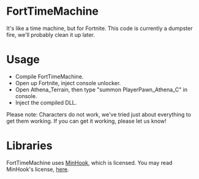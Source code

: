 # FortTimeMachine
It's like a time machine, but for Fortnite. This code is currently a dumpster fire, we'll probably clean it up later.

# Usage
- Compile FortTimeMachine.
- Open up Fortnite, inject console unlocker.
- Open Athena_Terrain, then type "summon PlayerPawn_Athena_C" in console.
- Inject the compiled DLL.

Please note: Characters do not work, we've tried just about everything to get them working. If you can get it working, please let us know!

# Libraries
FortTimeMachine uses [MinHook](https://github.com/TsudaKageyu/minhook), which is licensed. You may read MinHook's license, [here](https://github.com/TsudaKageyu/minhook/blob/master/LICENSE.txt).
